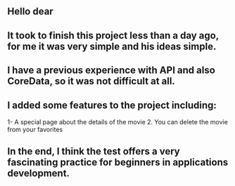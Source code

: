 

## Hello dear

## It took to finish this project less than a day ago, for me it was very simple and his ideas simple.
## I have a previous experience with API and also CoreData, so it was not difficult at all.

## I added some features to the project including:
1- A special page about the details of the movie
2. You can delete the movie from your favorites


## In the end, I think the test offers a very fascinating practice for beginners in applications development.
